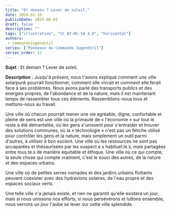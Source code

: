 ```yaml
---
title: "Et demain ? Lever de soleil."
date: 2024-02-16
publishDate: 2025-06-01
draft: false
description: ""
tags: ["illustration", "CC BY-NC-SA 4.0", "horizontal"]
authors:
 - commandojugendstil
series: ["Panneaux du Commando Jugendstil"]
series_order: 12
---
```


**Sujet** : 
Et demain ? Lever de soleil.

**Description** :
Jusqu'à présent, nous t'avons expliqué comment une ville solarpunk pourrait fonctionner, comment elle vivrait et comment elle ferait face à ses problèmes. Nous avons parlé des transports publics et des énergies propres, de l'abondance et de la nature, mais il est maintenant temps de rassembler tous ces éléments. Rassemblons-nous tous et mettons-nous au travail.

Une ville où chacun pourrait mener une vie agréable, digne, confortable et pleine de sens est une ville où la primauté de « l'économie » sur tout le reste a été démantelée, où les gens s'unissent pour s'entraider et trouver des solutions communes, où la « technologie » n'est pas un fétiche utilisé pour contrôler les gens et la nature, mais simplement un outil parmi d'autres, à utiliser à bon escient. Une ville où les ressources ne sont pas accaparées et thésaurisées par les suspect.e.s habituel.le.s, mais partagées entre tous.te.s de manière équitable et éthique. Une ville où ce qui compte, la seule chose qui compte vraiment, c'est le souci des autres, de la nature et des espaces urbains.

Une ville où de petites serres nomades et des jardins urbains flottants peuvent coexister avec des hydravions solaires, de l'eau propre et des espaces sociaux verts.

Une telle ville n'a jamais existé, et rien ne garantit qu'elle existera un jour, mais si nous unissons nos efforts, si nous persévérons et luttons ensemble, nous verrons un jour l'aube se lever sur cette ville splendide.